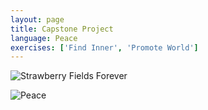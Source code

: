 ```yaml
---
layout: page
title: Capstone Project
language: Peace
exercises: ['Find Inner', 'Promote World']
---
```


![Strawberry Fields Forever](https://upload.wikimedia.org/wikipedia/commons/a/af/Strawberry_Fields_Forever.JPG)

![Peace](https://upload.wikimedia.org/wikipedia/commons/c/cb/First_peace_badge.jpg)